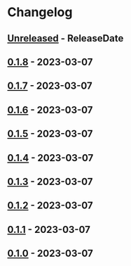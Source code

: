# Changelog

<!-- next-header -->

## [Unreleased] - ReleaseDate

## [0.1.8] - 2023-03-07

## [0.1.7] - 2023-03-07

## [0.1.6] - 2023-03-07

## [0.1.5] - 2023-03-07

## [0.1.4] - 2023-03-07

## [0.1.3] - 2023-03-07

## [0.1.2] - 2023-03-07

## [0.1.1] - 2023-03-07

## [0.1.0] - 2023-03-07

<!-- next-url -->

[unreleased]: https://github.com/mrvillage/mrvillage-cli/compare/v0.1.8...HEAD

[0.1.8]: https://github.com/mrvillage/mrvillage-cli/compare/v0.1.7...v0.1.8

[0.1.7]: https://github.com/mrvillage/mrvillage-cli/compare/v0.1.6...v0.1.7

[0.1.6]: https://github.com/mrvillage/mrvillage-cli/compare/v0.1.5...v0.1.6

[0.1.5]: https://github.com/mrvillage/mrvillage-cli/compare/v0.1.4...v0.1.5

[0.1.4]: https://github.com/mrvillage/mrvillage-cli/compare/v0.1.3...v0.1.4

[0.1.3]: https://github.com/mrvillage/mrvillage-cli/compare/v0.1.2...v0.1.3

[0.1.2]: https://github.com/mrvillage/mrvillage-cli/compare/v0.1.1...v0.1.2

[0.1.1]: https://github.com/mrvillage/mrvillage-cli/compare/v0.1.0...v0.1.1

[0.1.0]: https://github.com/mrvillage/mrvillage-cli/compare/v0.1.0...v0.1.0
